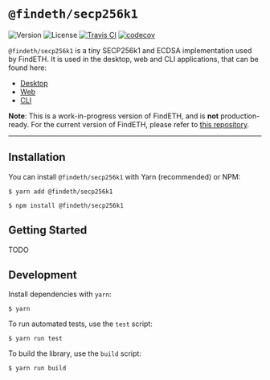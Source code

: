# `@findeth/secp256k1`

![Version](https://img.shields.io/npm/v/@findeth/secp256k1) ![License](https://img.shields.io/github/license/FindETH/secp256k1) [![Travis CI](https://travis-ci.com/FindETH/secp256k1.svg?branch=master)](https://travis-ci.com/FindETH/secp256k1) [![codecov](https://codecov.io/gh/FindETH/secp256k1/branch/master/graph/badge.svg)](https://codecov.io/gh/FindETH/secp256k1)


`@findeth/secp256k1` is a tiny SECP256k1 and ECDSA implementation used by FindETH. It is used in the desktop, web and CLI applications, that can be found here:

- [Desktop](https://github.com/FindETH/desktop)
- [Web](https://github.com/FindETH/web)
- [CLI](https://github.com/FindETH/cli)

**Note**: This is a work-in-progress version of FindETH, and is **not** production-ready. For the current version of FindETH, please refer to [this repository](https://github.com/Mrtenz/FindETH/tree/master).

---

## Installation

You can install `@findeth/secp256k1` with Yarn (recommended) or NPM:

```
$ yarn add @findeth/secp256k1
```

```
$ npm install @findeth/secp256k1
```

## Getting Started

TODO

## Development

Install dependencies with `yarn`:

```
$ yarn
```

To run automated tests, use the `test` script:

```
$ yarn run test
```


To build the library, use the `build` script:

```
$ yarn run build
```
